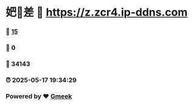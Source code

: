# 妑🔭差 :link: https://z.zcr4.ip-ddns.com 
### :page_facing_up: [15](https://z.zcr4.ip-ddns.com/tag.html) 
### :speech_balloon: 0 
### :hibiscus: 34143 
### :alarm_clock: 2025-05-17 19:34:29 
### Powered by :heart: [Gmeek](https://github.com/Meekdai/Gmeek)
